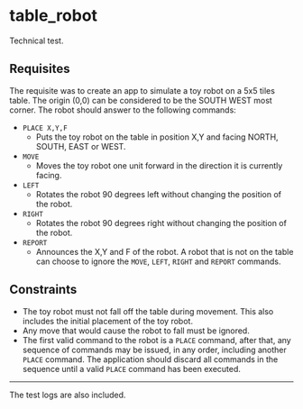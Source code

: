 # table_robot
Technical test.

## Requisites
The requisite was to create an app to simulate a toy robot on a 5x5 tiles table. The origin (0,0) can be considered to be the SOUTH WEST most corner.
The robot should answer to the following commands:

 - `PLACE X,Y,F`
    - Puts the toy robot on the table in position X,Y and facing NORTH, SOUTH, EAST or WEST.
 - `MOVE`
    - Moves the toy robot one unit forward in the direction it is currently facing.
 - `LEFT`
    - Rotates the robot 90 degrees left without changing the position of the robot.
 - `RIGHT`
    - Rotates the robot 90 degrees right without changing the position of the robot.
 - `REPORT`
    - Announces the X,Y and F of the robot.
A robot that is not on the table can choose to ignore the `MOVE`, `LEFT`, `RIGHT` and `REPORT` commands.   

## Constraints
 - The toy robot must not fall off the table during movement. This also includes the initial placement of the toy robot.
 - Any move that would cause the robot to fall must be ignored. 
 - The first valid command to the robot is a `PLACE` command, after that, any sequence of commands may be issued, in any order, including another `PLACE` command. The application should discard all commands in the sequence until a valid `PLACE` command has been executed.
 ___
 The test logs are also included.
